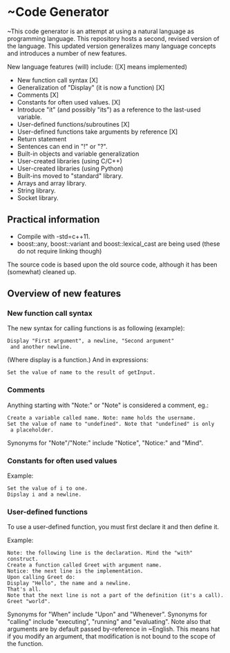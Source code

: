 # ~Code Generator
~This code generator is an attempt at using a natural
 language as programming language.
This repository hosts a second, revised version of the language.
This updated version generalizes many language concepts and introduces
 a number of new features. 

New language features (will) include: ([X] means implemented)
* New function call syntax [X]
* Generalization of "Display" (it is now a function) [X]
* Comments [X]
* Constants for often used values. [X]
* Introduce "it" (and possibly "its") as a reference to the
 last-used variable.
* User-defined functions/subroutines [X]
* User-defined functions take arguments by reference [X]
* Return statement
* Sentences can end in "!" or "?".
* Built-in objects and variable generalization
* User-created libraries (using C/C++)
* User-created libraries (using Python)
* Built-ins moved to "standard" library.
* Arrays and array library.
* String library.
* Socket library.

## Practical information
* Compile with -std=c++11.
* boost::any, boost::variant and boost::lexical_cast are being used
 (these do not require linking though)

The source code is based upon the old source code, although it has been
 (somewhat) cleaned up.

## Overview of new features

### New function call syntax
The new syntax for calling functions is as following (example):

    Display "First argument", a newline, "Second argument"
     and another newline.

(Where display is a function.)
And in expressions:

    Set the value of name to the result of getInput.

### Comments
Anything starting with "Note:" or "Note" is considered a comment, eg.:

    Create a variable called name. Note: name holds the username.
    Set the value of name to "undefined". Note that "undefined" is only
     a placeholder.

Synonyms for "Note"/"Note:" include "Notice", "Notice:" and "Mind".

### Constants for often used values
Example:

    Set the value of i to one.
    Dipslay i and a newline.

### User-defined functions
To use a user-defined function, you must first declare it and then define
 it.

Example:

    Note: the following line is the declaration. Mind the "with" construct.
    Create a function called Greet with argument name.
    Notice: the next line is the implementation.
    Upon calling Greet do:
    Display "Hello", the name and a newline.
    That's all.
    Note that the next line is not a part of the definition (it's a call).
    Greet "world".

Synonyms for "When" include "Upon" and "Whenever". Synonyms for "calling"
 include "executing", "running" and "evaluating".
Note also that arguments are by default passed by-reference in ~English.
This means hat if you modify an argument, that modification is not bound to
 the scope of the function.
